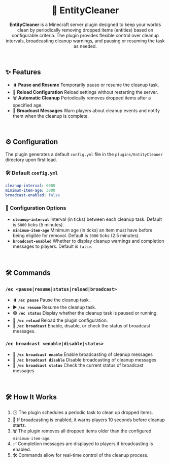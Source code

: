 
<div align="center">

# 🌟 EntityCleaner

**EntityCleaner** is a Minecraft server plugin designed to keep your worlds clean by periodically removing dropped items (entities) based on configurable criteria. The plugin provides flexible control over cleanup intervals, broadcasting cleanup warnings, and pausing or resuming the task as needed.

</div>

<br>

## ✨ Features

- ⏸️ **Pause and Resume** Temporarily pause or resume the cleanup task.
- 🔄 **Reload Configuration** Reload settings without restarting the server.
- 🗑️ **Automatic Cleanup** Periodically removes dropped items after a specified age.
- 📢 **Broadcast Messages** Warn players about cleanup events and notify them when the cleanup is complete.

<br>

## ⚙️ Configuration

The plugin generates a default `config.yml` file in the `plugins/EntityCleaner` directory upon first load.

### 🛠️ Default `config.yml`
```yaml
cleanup-interval: 6000
minimum-item-age: 3000
broadcast-enabled: false
```

### 🔧 Configuration Options
- **`cleanup-interval`** Interval (in ticks) between each cleanup task. Default is `6000` ticks (5 minutes).
- **`minimum-item-age`** Minimum age (in ticks) an item must have before being eligible for removal. Default is `3000` ticks (2.5 minutes).
- **`broadcast-enabled`** Whether to display cleanup warnings and completion messages to players. Default is `false`.

<br>

## 🛠️ Commands

### `/ec <pause|resume|status|reload|broadcast>`
- ⏸️ **`/ec pause`** Pause the cleanup task.
- ▶️ **`/ec resume`** Resume the cleanup task.
- 🟢 **`/ec status`** Display whether the cleanup task is paused or running.
- 🔄 **`/ec reload`** Reload the plugin configuration.
- 📢 **`/ec broadcast`** Enable, disable, or check the status of broadcast messages.

### `/ec broadcast <enable|disable|status>`
- 📢 **`/ec broadcast enable`** Enable broadcasting of cleanup messages
- 📢 **`/ec broadcast disable`** Disable broadcasting of cleanup messages
- 📢 **`/ec broadcast status`** Check the current status of broadcast messages

<br>

## 🛠️ How It Works

1. 🕒 The plugin schedules a periodic task to clean up dropped items.
2. 📢 If broadcasting is enabled, it warns players 10 seconds before cleanup starts.
3. 🗑️ The plugin removes all dropped items older than the configured `minimum-item-age`.
4. ✅ Completion messages are displayed to players if broadcasting is enabled.
5. 🛠️ Commands allow for real-time control of the cleanup process.

